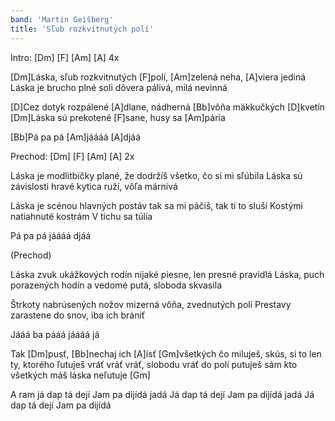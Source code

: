 ```yaml
---
band: 'Martin Geišberg'
title: 'Sľub rozkvitnutých polí'
---
```



Intro: [Dm] [F] [Am] [A] 4x

[Dm]Láska, sľub rozkvitnutých [F]polí,
[Am]zelená neha, [A]viera jediná
Láska je brucho plné soli
dôvera pálivá, milá nevinná

[D]Cez dotyk rozpálené [A]dlane,
nádherná [Bb]vôňa mäkkučkých [D]kvetín
[Dm]Láska sú prekotené [F]sane,
husy sa [Am]pária

[Bb]Pá pa pá [Am]jáááá [A]djáá

Prechod: [Dm] [F] [Am] [A] 2x

Láska je modlitbičky plané,
že dodržíš všetko, čo si mi sľúbila
Láska sú závislosti hravé
kytica ruží, vôľa márnivá

Láska je scénou hlavných postáv
tak sa mi páčiš, tak ti to sluší
Kostými natiahnuté kostrám
V tichu sa túlia

Pá pa pá jáááá djáá

(Prechod)

Láska zvuk ukážkových rodín
nijaké piesne, len presné pravidlá
Láska, puch porazených hodín
a vedomé putá, sloboda skvasila

Štrkoty nabrúsených nožov
mizerná vôňa, zvednutých polí
Prestavy zarastene do snov,
iba ich brániť

Jááá ba pááá jáááá já

Tak [Dm]pusť, [Bb]nechaj ich [A]ísť
[Gm]všetkých čo miluješ,
skús, si to len ty,
ktorého ľutuješ
vráť vráť vráť, slobodu vráť
do polí putuješ sám
kto všetkých máš
láska neľutuje [Gm]

A ram já dap tá dejí
Jam pa dijídá jadá
Já dap tá dejí
Jam pa dijídá jadá
Já dap tá dejí
Jam pa dijídá
